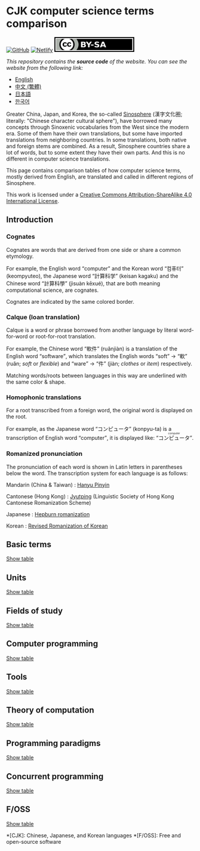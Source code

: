 CJK computer science terms comparison
=====================================

[![GitHub](https://img.shields.io/github/stars/dahlia/cjk-compsci-terms?style=social)][GitHub]
[![Netlify](https://api.netlify.com/api/v1/badges/2ae1a16c-e345-4863-90c0-080e520855a5/deploy-status)][Netlify]
[![Creative Commons License](cc-by-sa.svg)][CC BY-SA 4.0]

<!-- hide -->
*This repository contains the **source code** of the website.
You can see the website from the following link:*

 -  [English](https://cjk-compsci-terms.netlify.app/)
 -  [中文 (繁體)](https://cjk-compsci-terms.netlify.app/zh-Hant/)
 -  [日本語](https://cjk-compsci-terms.netlify.app/ja/)
 -  [한국어](https://cjk-compsci-terms.netlify.app/ko/)
<!-- /hide -->

Greater China, Japan, and Korea, the so-called [Sinosphere]
(<span lang="zh-Hant">漢字文化圈</span>;
literally: "Chinese character cultural sphere"),
have borrowed many concepts through Sinoxenic vocabularies from the West
since the modern era.  Some of them have their own translations,
but some have imported translations from neighboring countries.
In some translations, both native and foreign stems are combined.
As a result, Sinosphere countries share a lot of words,
but to some extent they have their own parts.
And this is no different in computer science translations.

This page contains comparison tables of how computer science terms,
mostly derived from English, are translated and called in
different regions of Sinosphere.

This work is licensed under a [Creative Commons Attribution-ShareAlike 4.0
International License][CC BY-SA 4.0].

[Sinosphere]: https://en.wikipedia.org/wiki/Sinosphere
[GitHub]: https://github.com/dahlia/cjk-compsci-terms
[Netlify]: https://app.netlify.com/sites/cjk-compsci-terms/deploys
[CC BY-SA 4.0]: https://creativecommons.org/licenses/by-sa/4.0/


<!-- TOC: Contents -->


Introduction
------------

### Cognates

Cognates are words that are derived from one side or share a common
etymology.

For example, the English word <q>computer</q> and the Korean word
<q lang="ko">컴퓨터</q> (keompyuteo), the Japanese word
<q lang="ja">計算科学</q> (keisan kagaku) and the Chinese word
<q lang="zh">計算科學</q> (jìsuàn kēxué), that
are both meaning computational science, are cognates.

Cognates are indicated by the same colored border.

### <span lang="fr">Calque</span> (loan translation)

Calque is a word or phrase borrowed from another language by literal
word-for-word or root-for-root translation.

For example, the Chinese word <q lang="zh">軟件</q> (ruǎnjiàn) is a translation
of the English word <q>software</q>, which translates the English words
<q>soft</q> → <q lang="zh">軟</q> (ruǎn; *soft* or *flexible*) and <q>ware</q> →
<q lang="zh">件</q> (jiàn; *clothes* or *item*) respectively.

Matching words/roots between languages in this way are underlined
with the same color & shape.

### Homophonic translations

For a root transcribed from a foreign word,
the original word is displayed on the root.

For example, as the Japanese word <q lang="ja">コンピュータ</q> (konpyu-ta)
is a transcription of English word <q>computer</q>, it is displayed like:
<q lang="ja"><ruby>コンピュータ<rt lang="en">computer</rt></ruby></q>.

### Romanized pronunciation

The pronunciation of each word is shown in Latin letters in parentheses
below the word.  The transcription system for each language is as follows:

Mandarin (China & Taiwan)
:   [Hanyu Pinyin]

Cantonese (Hong Kong)
:   [Jyutping] (Linguistic Society of Hong Kong Cantonese Romanization Scheme)

Japanese
:   [Hepburn romanization]

Korean
:   [Revised Romanization of Korean][RR]

[Hanyu Pinyin]: https://en.wikipedia.org/wiki/Pinyin
[Jyutping]: https://en.wikipedia.org/wiki/Jyutping
[Hepburn romanization]: https://en.wikipedia.org/wiki/Hepburn_romanization
[RR]: https://korean.go.kr/front_eng/roman/roman_01.do


Basic terms
-----------

[Show table](tables/basic.yaml)


Units
-----

[Show table](tables/units.yaml)


Fields of study
---------------

[Show table](tables/studies.yaml)


Computer programming
--------------------

[Show table](tables/programming.yaml)


Tools
-----

[Show table](tables/tools.yaml)


Theory of computation
---------------------

[Show table](tables/theory-comp.yaml)


Programming paradigms
---------------------

[Show table](tables/paradigms.yaml)


Concurrent programming
----------------------

[Show table](tables/concurrency.yaml)


F/OSS
-----

[Show table](tables/foss.yaml)


*[CJK]: Chinese, Japanese, and Korean languages
*[F/OSS]: Free and open-source software
